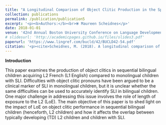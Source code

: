 ```yaml
---
title: "A Longitudinal Comparison of Object Clitic Production in the Spontaneous Language of L2 Children and Children with SLI"
collection: publications
permalink: /publication/publication5
excerpt: '<p><b>Authors:</b><br>⦿ Maureen Scheidnes</p>'
date: 2018-01-01
venue: '42nd Annual Boston University Conference on Language Development (Vol. 2, pp. 694–707)'
# slidesurl: 'http://academicpages.github.io/files/slides3.pdf'
paperurl: 'https://www.lingref.com/bucld/42/BUCLD42-54.pdf'
citation: '<p><cite>Scheidnes, M. (2018). A longitudinal comparison of object clitic production in the spontaneous language of L2 children and children with SLI. In A. B. Bertolini & M. J. Kaplan (Eds.), BUCLD 42: Proceedings of the 42nd Annual Boston University Conference on Language Development (Vol. 2, pp. 694–707). Somerville, MA: Cascadilla Press. Available at http://www.lingref.com/bucld/42/BUCLD42-54.pdf</cite></p>'
---
```


<p><b>Introduction</b></p>

This paper examines the production of object clitics in sequential bilingual children acquiring L2 French (L1 English) compared to monolingual children with SLI. Difficulties with object clitic pronouns have been argued to be a clinical marker of SLI in monolingual children, but it is unclear whether the same difficulties can be used to accurately identify SLI in bilingual children. One major challenge in addressing this issue involves the role of length of exposure to the L2 (LoE). The main objective of this paper is to shed light on the impact of LoE on object clitic performance in sequential bilingual children (henceforth, L2 children) and how it affects the overlap between typically developing (TD) L2 children and children with SLI.